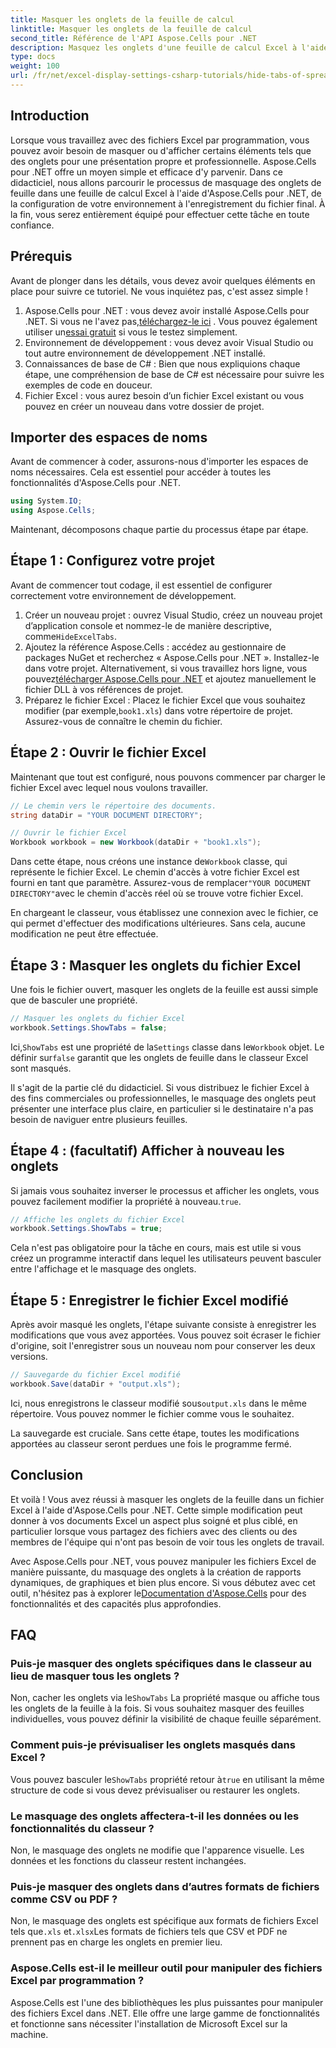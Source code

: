 ```yaml
---
title: Masquer les onglets de la feuille de calcul
linktitle: Masquer les onglets de la feuille de calcul
second_title: Référence de l'API Aspose.Cells pour .NET
description: Masquez les onglets d'une feuille de calcul Excel à l'aide d'Aspose.Cells pour .NET. Découvrez comment masquer et afficher par programmation les onglets d'une feuille en quelques étapes simples.
type: docs
weight: 100
url: /fr/net/excel-display-settings-csharp-tutorials/hide-tabs-of-spreadsheet/
---
```

## Introduction

Lorsque vous travaillez avec des fichiers Excel par programmation, vous pouvez avoir besoin de masquer ou d'afficher certains éléments tels que des onglets pour une présentation propre et professionnelle. Aspose.Cells pour .NET offre un moyen simple et efficace d'y parvenir. Dans ce didacticiel, nous allons parcourir le processus de masquage des onglets de feuille dans une feuille de calcul Excel à l'aide d'Aspose.Cells pour .NET, de la configuration de votre environnement à l'enregistrement du fichier final. À la fin, vous serez entièrement équipé pour effectuer cette tâche en toute confiance.

## Prérequis

Avant de plonger dans les détails, vous devez avoir quelques éléments en place pour suivre ce tutoriel. Ne vous inquiétez pas, c'est assez simple !

1.  Aspose.Cells pour .NET : vous devez avoir installé Aspose.Cells pour .NET. Si vous ne l'avez pas,[téléchargez-le ici](https://releases.aspose.com/cells/net/) . Vous pouvez également utiliser un[essai gratuit](https://releases.aspose.com/) si vous le testez simplement.
2. Environnement de développement : vous devez avoir Visual Studio ou tout autre environnement de développement .NET installé.
3. Connaissances de base de C# : Bien que nous expliquions chaque étape, une compréhension de base de C# est nécessaire pour suivre les exemples de code en douceur.
4. Fichier Excel : vous aurez besoin d’un fichier Excel existant ou vous pouvez en créer un nouveau dans votre dossier de projet.

## Importer des espaces de noms

Avant de commencer à coder, assurons-nous d'importer les espaces de noms nécessaires. Cela est essentiel pour accéder à toutes les fonctionnalités d'Aspose.Cells pour .NET.

```csharp
using System.IO;
using Aspose.Cells;
```

Maintenant, décomposons chaque partie du processus étape par étape.

## Étape 1 : Configurez votre projet

Avant de commencer tout codage, il est essentiel de configurer correctement votre environnement de développement.

1.  Créer un nouveau projet : ouvrez Visual Studio, créez un nouveau projet d’application console et nommez-le de manière descriptive, comme`HideExcelTabs`.
2. Ajoutez la référence Aspose.Cells : accédez au gestionnaire de packages NuGet et recherchez « Aspose.Cells pour .NET ». Installez-le dans votre projet.
 Alternativement, si vous travaillez hors ligne, vous pouvez[télécharger Aspose.Cells pour .NET](https://releases.aspose.com/cells/net/) et ajoutez manuellement le fichier DLL à vos références de projet.
3.  Préparez le fichier Excel : Placez le fichier Excel que vous souhaitez modifier (par exemple,`book1.xls`) dans votre répertoire de projet. Assurez-vous de connaître le chemin du fichier.

## Étape 2 : Ouvrir le fichier Excel

Maintenant que tout est configuré, nous pouvons commencer par charger le fichier Excel avec lequel nous voulons travailler.

```csharp
// Le chemin vers le répertoire des documents.
string dataDir = "YOUR DOCUMENT DIRECTORY";

// Ouvrir le fichier Excel
Workbook workbook = new Workbook(dataDir + "book1.xls");
```

 Dans cette étape, nous créons une instance de`Workbook` classe, qui représente le fichier Excel. Le chemin d'accès à votre fichier Excel est fourni en tant que paramètre. Assurez-vous de remplacer`"YOUR DOCUMENT DIRECTORY"`avec le chemin d'accès réel où se trouve votre fichier Excel.

En chargeant le classeur, vous établissez une connexion avec le fichier, ce qui permet d'effectuer des modifications ultérieures. Sans cela, aucune modification ne peut être effectuée.

## Étape 3 : Masquer les onglets du fichier Excel

Une fois le fichier ouvert, masquer les onglets de la feuille est aussi simple que de basculer une propriété.

```csharp
// Masquer les onglets du fichier Excel
workbook.Settings.ShowTabs = false;
```

 Ici,`ShowTabs` est une propriété de la`Settings` classe dans le`Workbook` objet. Le définir sur`false` garantit que les onglets de feuille dans le classeur Excel sont masqués.

Il s'agit de la partie clé du didacticiel. Si vous distribuez le fichier Excel à des fins commerciales ou professionnelles, le masquage des onglets peut présenter une interface plus claire, en particulier si le destinataire n'a pas besoin de naviguer entre plusieurs feuilles.

## Étape 4 : (facultatif) Afficher à nouveau les onglets

 Si jamais vous souhaitez inverser le processus et afficher les onglets, vous pouvez facilement modifier la propriété à nouveau.`true`.

```csharp
// Affiche les onglets du fichier Excel
workbook.Settings.ShowTabs = true;
```

Cela n'est pas obligatoire pour la tâche en cours, mais est utile si vous créez un programme interactif dans lequel les utilisateurs peuvent basculer entre l'affichage et le masquage des onglets.

## Étape 5 : Enregistrer le fichier Excel modifié

Après avoir masqué les onglets, l'étape suivante consiste à enregistrer les modifications que vous avez apportées. Vous pouvez soit écraser le fichier d'origine, soit l'enregistrer sous un nouveau nom pour conserver les deux versions.

```csharp
// Sauvegarde du fichier Excel modifié
workbook.Save(dataDir + "output.xls");
```

 Ici, nous enregistrons le classeur modifié sous`output.xls` dans le même répertoire. Vous pouvez nommer le fichier comme vous le souhaitez.

La sauvegarde est cruciale. Sans cette étape, toutes les modifications apportées au classeur seront perdues une fois le programme fermé.

## Conclusion

Et voilà ! Vous avez réussi à masquer les onglets de la feuille dans un fichier Excel à l'aide d'Aspose.Cells pour .NET. Cette simple modification peut donner à vos documents Excel un aspect plus soigné et plus ciblé, en particulier lorsque vous partagez des fichiers avec des clients ou des membres de l'équipe qui n'ont pas besoin de voir tous les onglets de travail.

Avec Aspose.Cells pour .NET, vous pouvez manipuler les fichiers Excel de manière puissante, du masquage des onglets à la création de rapports dynamiques, de graphiques et bien plus encore. Si vous débutez avec cet outil, n'hésitez pas à explorer le[Documentation d'Aspose.Cells](https://reference.aspose.com/cells/net/) pour des fonctionnalités et des capacités plus approfondies.

## FAQ

### Puis-je masquer des onglets spécifiques dans le classeur au lieu de masquer tous les onglets ?  
 Non, cacher les onglets via le`ShowTabs` La propriété masque ou affiche tous les onglets de la feuille à la fois. Si vous souhaitez masquer des feuilles individuelles, vous pouvez définir la visibilité de chaque feuille séparément.

### Comment puis-je prévisualiser les onglets masqués dans Excel ?  
 Vous pouvez basculer le`ShowTabs` propriété retour à`true` en utilisant la même structure de code si vous devez prévisualiser ou restaurer les onglets.

### Le masquage des onglets affectera-t-il les données ou les fonctionnalités du classeur ?  
Non, le masquage des onglets ne modifie que l'apparence visuelle. Les données et les fonctions du classeur restent inchangées.

### Puis-je masquer des onglets dans d’autres formats de fichiers comme CSV ou PDF ?  
 Non, le masquage des onglets est spécifique aux formats de fichiers Excel tels que`.xls` et`.xlsx`Les formats de fichiers tels que CSV et PDF ne prennent pas en charge les onglets en premier lieu.

### Aspose.Cells est-il le meilleur outil pour manipuler des fichiers Excel par programmation ?  
Aspose.Cells est l'une des bibliothèques les plus puissantes pour manipuler des fichiers Excel dans .NET. Elle offre une large gamme de fonctionnalités et fonctionne sans nécessiter l'installation de Microsoft Excel sur la machine.
